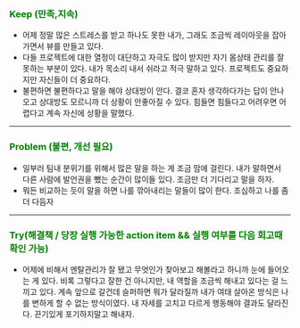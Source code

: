 ### <span style="color: green">Keep (만족,지속)<span>

- 어제 정말 많은 스트레스를 받고 하나도 못한 내가, 그래도 조금씩 레이아웃을 잡아가면서 뷰를 만들고 있다.
- 다들 프로젝트에 대한 열정이 대단하고 자극도 많이 받지만 자기 몸상태 관리를 잘못하는 부분이 있다. 내가 목소리 내서 쉬라고 적극 말하고 있다. 프로젝트도 중요하지만 자신들이 더 중요하다.
- 불편하면 불편하다고 말을 해야 상대방이 안다. 결코 혼자 생각하다가는 답이 안나오고 상대방도 모르니까 더 상황이 안좋아질 수 있다. 힘들면 힘들다고 어려우면 어렵다고 계속 자신에 상황을 말했다.

<hr>

### <span style="color: green">Problem (불편, 개선 필요)<span>

- 일부러 팀내 분위기를 위해서 많은 말을 하는 게 조금 맘에 걸린다. 내가 말하면서 다른 사람에 발언권을 뺐는 순간이 많이들 있다. 조금만 더 기다리고 말을 하자.
- 뭐든 비교하는 듯이 말을 하면 나를 깎아내리는 말들이 많이 한다. 조심하고 나를 좀 더 다듬자

<hr>

### <span style="color: green">Try(해결책 / 당장 실행 가능한 action item && 실행 여부를 다음 회고때 확인 가능)<span>

- 어제에 비해서 멘탈관리가 잘 됐고 무엇인가 찾아보고 해볼라고 하니까 눈에 들어오는 게 있다. 비록 그렇다고 잘한 건 아니지만, 내 역할을 조금씩 해내고 있다는 걸 느끼고 있다. 계속 앞으로 갈건데 슬퍼하면 뭐가 달라질까 내가 여태 살아온 방식은 나를 변하게 할 수 없는 방식이였다. 내 자세를 고치고 다르게 행동해야 결과도 달라진다. 끈기있게 포기하지말고 해내자.
